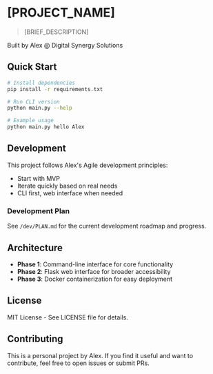 # [PROJECT_NAME]

> [BRIEF_DESCRIPTION]

Built by Alex @ Digital Synergy Solutions

## Quick Start

```bash
# Install dependencies
pip install -r requirements.txt

# Run CLI version
python main.py --help

# Example usage
python main.py hello Alex
```

## Development

This project follows Alex's Agile development principles:
- Start with MVP
- Iterate quickly based on real needs
- CLI first, web interface when needed

### Development Plan

See `/dev/PLAN.md` for the current development roadmap and progress.

## Architecture

- **Phase 1**: Command-line interface for core functionality
- **Phase 2**: Flask web interface for broader accessibility
- **Phase 3**: Docker containerization for easy deployment

## License

MIT License - See LICENSE file for details.

## Contributing

This is a personal project by Alex. If you find it useful and want to contribute, feel free to open issues or submit PRs. 